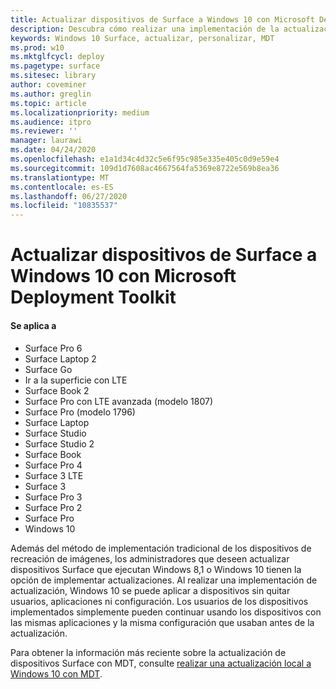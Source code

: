 ```yaml
---
title: Actualizar dispositivos de Surface a Windows 10 con Microsoft Deployment Toolkit (Surface)
description: Descubra cómo realizar una implementación de la actualización de Windows 10 en sus dispositivos Surface.
keywords: Windows 10 Surface, actualizar, personalizar, MDT
ms.prod: w10
ms.mktglfcycl: deploy
ms.pagetype: surface
ms.sitesec: library
author: coveminer
ms.author: greglin
ms.topic: article
ms.localizationpriority: medium
ms.audience: itpro
ms.reviewer: ''
manager: laurawi
ms.date: 04/24/2020
ms.openlocfilehash: e1a1d34c4d32c5e6f95c985e335e405c0d9e59e4
ms.sourcegitcommit: 109d1d7608ac4667564fa5369e8722e569b8ea36
ms.translationtype: MT
ms.contentlocale: es-ES
ms.lasthandoff: 06/27/2020
ms.locfileid: "10835537"
---
```

# Actualizar dispositivos de Surface a Windows 10 con Microsoft Deployment Toolkit

#### Se aplica a
- Surface Pro 6
- Surface Laptop 2
- Surface Go
- Ir a la superficie con LTE
- Surface Book 2
- Surface Pro con LTE avanzada (modelo 1807)
- Surface Pro (modelo 1796)
- Surface Laptop
- Surface Studio
- Surface Studio 2
- Surface Book
- Surface Pro 4
- Surface 3 LTE
- Surface 3
- Surface Pro 3
- Surface Pro 2
- Surface Pro
- Windows 10

Además del método de implementación tradicional de los dispositivos de recreación de imágenes, los administradores que deseen actualizar dispositivos Surface que ejecutan Windows 8,1 o Windows 10 tienen la opción de implementar actualizaciones. Al realizar una implementación de actualización, Windows 10 se puede aplicar a dispositivos sin quitar usuarios, aplicaciones ni configuración. Los usuarios de los dispositivos implementados simplemente pueden continuar usando los dispositivos con las mismas aplicaciones y la misma configuración que usaban antes de la actualización. 

Para obtener la información más reciente sobre la actualización de dispositivos Surface con MDT, consulte [realizar una actualización local a Windows 10 con MDT](https://docs.microsoft.com/windows/deployment/deploy-windows-mdt/upgrade-to-windows-10-with-the-microsoft-deployment-toolkit).


